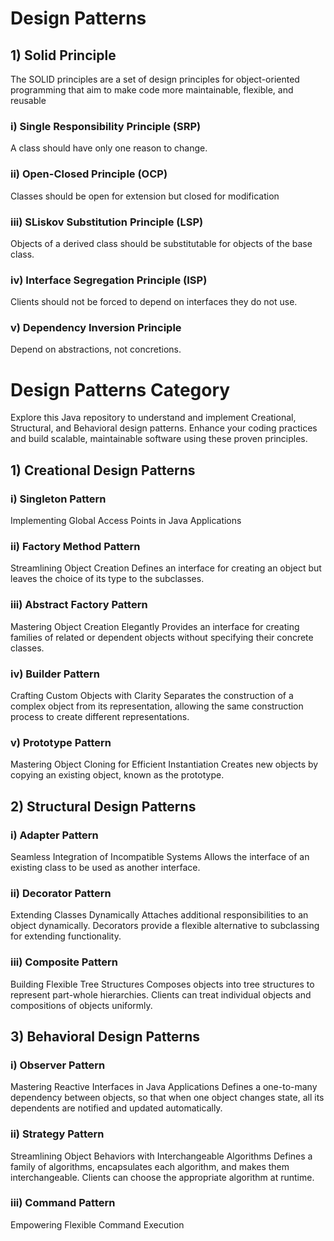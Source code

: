 # Design Patterns

## 1) Solid Principle

The SOLID principles are a set of design principles for object-oriented programming that aim to make code more maintainable, flexible, and reusable

### i) Single Responsibility Principle (SRP)
A class should have only one reason to change.

### ii) Open-Closed Principle (OCP)
Classes should be open for extension but closed for modification

### iii) SLiskov Substitution Principle (LSP)
Objects of a derived class should be substitutable for objects of the base class.

### iv) Interface Segregation Principle (ISP)
Clients should not be forced to depend on interfaces they do not use.

### v) Dependency Inversion Principle
Depend on abstractions, not concretions.

# Design Patterns Category

Explore this Java repository to understand and implement Creational, Structural, and Behavioral design patterns. Enhance your coding practices and build scalable, maintainable software using these proven principles.

## 1) Creational Design Patterns

### i) Singleton Pattern
Implementing Global Access Points in Java Applications

### ii) Factory Method Pattern
Streamlining Object Creation
Defines an interface for creating an object but leaves the choice of its type to the subclasses.

### iii) Abstract Factory Pattern
Mastering Object Creation Elegantly
Provides an interface for creating families of related or dependent objects without specifying their concrete classes.

### iv) Builder Pattern
Crafting Custom Objects with Clarity
Separates the construction of a complex object from its representation, allowing the same construction process to create different representations.

### v) Prototype Pattern
Mastering Object Cloning for Efficient Instantiation
Creates new objects by copying an existing object, known as the prototype.

## 2) Structural Design Patterns

### i) Adapter Pattern
Seamless Integration of Incompatible Systems
Allows the interface of an existing class to be used as another interface.

### ii) Decorator Pattern
Extending Classes Dynamically
Attaches additional responsibilities to an object dynamically. Decorators provide a flexible alternative to subclassing for extending functionality.

### iii) Composite Pattern
Building Flexible Tree Structures
Composes objects into tree structures to represent part-whole hierarchies. Clients can treat individual objects and compositions of objects uniformly.

## 3) Behavioral Design Patterns

### i) Observer Pattern
Mastering Reactive Interfaces in Java Applications
Defines a one-to-many dependency between objects, so that when one object changes state, all its dependents are notified and updated automatically.

### ii) Strategy Pattern
Streamlining Object Behaviors with Interchangeable Algorithms
Defines a family of algorithms, encapsulates each algorithm, and makes them interchangeable. Clients can choose the appropriate algorithm at runtime.

### iii) Command Pattern
Empowering Flexible Command Execution

